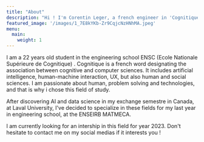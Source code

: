 ```yaml
---
title: "About"
description: "Hi ! I'm Corentin Leger, a french engineer in 'Cognitique' and passionate about AI and data science"
featured_image: '/images/1_7E8kYKb-Zr9CqjcNzHNhMA.jpeg'
menu:
  main:
    weight: 1
---
```


I am a 22 years old student in the engineering school ENSC (Ecole Nationale Supérieure de Cognitique) . Cognitique is a french word designating the association between cognitive and computer sciences. It includes artificial intelligence, human-machine interaction, UX, but also human and social sciences. I am passionate about human, problem solving and technologies, and that is why i chose this field of study. 

After discovering AI and data science in my exchange semestre in Canada, at Laval University, I've decided to specialize in these fields for my last year in engineering school, at the ENSEIRB MATMECA.

 I am currently looking for an intership in this field for year 2023. Don't hesitate to contact me on my social medias if it interests you !
